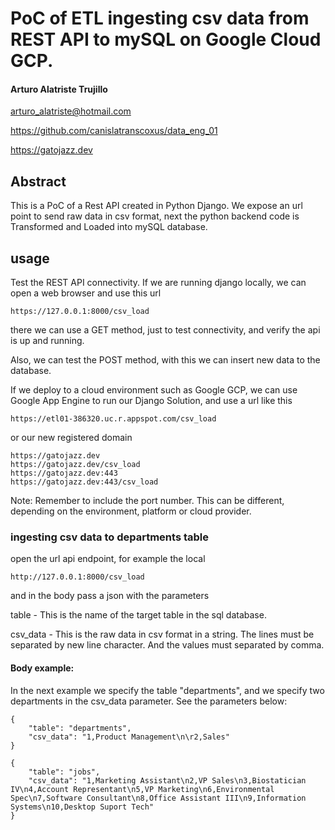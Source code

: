 # PoC of ETL ingesting csv data from REST API to mySQL on Google Cloud GCP.


#### Arturo Alatriste Trujillo

arturo_alatriste@hotmail.com

https://github.com/canislatranscoxus/data_eng_01

https://gatojazz.dev


## Abstract

This is a PoC of a Rest API created in Python Django. 
We expose an url point to send raw data in csv format, 
next the python backend code is Transformed and Loaded into mySQL database.


## usage

Test the REST API connectivity.
If we are running django locally, we can open a web browser and use this url

```
https://127.0.0.1:8000/csv_load
```

there we can use a GET method, just to test connectivity, and verify the api is up and running.

Also, we can test the POST method,
with this we can insert new data to the database.

If we deploy to a cloud environment such as Google GCP,
we can use Google App Engine to run our Django Solution, and use a url like this

```
https://etl01-386320.uc.r.appspot.com/csv_load
```

or our new registered domain 

```
https://gatojazz.dev
https://gatojazz.dev/csv_load
https://gatojazz.dev:443
https://gatojazz.dev:443/csv_load
```

Note: Remember to include the port number. 
      This can be different, depending on the environment, platform or cloud provider. 

### ingesting csv data to departments table

open the url api endpoint, for example the local

```
http://127.0.0.1:8000/csv_load
```

and in the body pass a json with the parameters

table - This is the name of the target table in the sql database.

csv_data - This is the raw data in csv format in a string. The lines must be separated by 
           new line character. And the values must separated by comma. 

#### Body example:

In the next example we specify the table "departments", and we specify two departments in the 
csv_data parameter. See the parameters below:


```
{
    "table": "departments",
    "csv_data": "1,Product Management\n\r2,Sales"
}
```


```
{
    "table": "jobs",
    "csv_data": "1,Marketing Assistant\n2,VP Sales\n3,Biostatician IV\n4,Account Representant\n5,VP Marketing\n6,Environmental Spec\n7,Software Consultant\n8,Office Assistant III\n9,Information Systems\n10,Desktop Suport Tech"
}
```